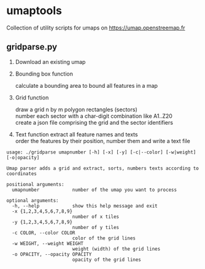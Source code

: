 # umaptools
Collection of utility scripts for umaps on https://umap.openstreemap.fr

## gridparse.py

1. Download an existing umap
2. Bounding box function

   calculate a bounding area to bound all features in a map
2. Grid function

   draw a grid n by m polygon rectangles (sectors)   
   number each sector with a char-digit combination like A1..Z20   
   create a json file comprising the grid and the sector identifiers   
   
3. Text function
   extract all feature names and texts   
   order the features by their position, number them and write a text file   


```
usage: ./gridparse umapnumber [-h] [-x] [-y] [-c|--color] [-w|weight] [-o|opacity]

Umap parser adds a grid and extract, sorts, numbers texts according to coordinates

positional arguments:
  umapnumber            number of the umap you want to process

optional arguments:
  -h, --help            show this help message and exit
  -x {1,2,3,4,5,6,7,8,9}
                        number of x tiles
  -y {1,2,3,4,5,6,7,8,9}
                        number of y tiles
  -c COLOR, --color COLOR
                        color of the grid lines
  -w WEIGHT, --weight WEIGHT
                        weight (width) of the grid lines
  -o OPACITY, --opacity OPACITY
                        opacity of the grid lines
```
